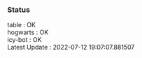 ### Status


table : OK  
hogwarts : OK  
icy-bot : OK  
Latest Update : 2022-07-12 19:07:07.881507
